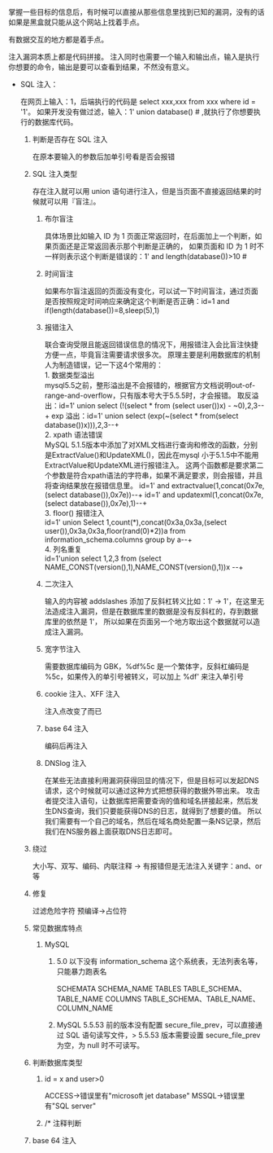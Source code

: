 掌握一些目标的信息后，有时候可以直接从那些信息里找到已知的漏洞，没有的话如果是黑盒就只能从这个网站上找着手点。

有数据交互的地方都是着手点。

注入漏洞本质上都是代码拼接。
注入同时也需要一个输入和输出点，输入是执行你想要的命令，输出是要可以查看到结果，不然没有意义。

- SQL 注入： 

    在网页上输入：1，后端执行的代码是 select xxx,xxx from xxx where id = '1'。
    如果开发没有做过滤，输入：1' union database() # ,就执行了你想要执行的数据库代码。  
    
    1. 判断是否存在 SQL 注入  

        在原本要输入的参数后加单引号看是否会报错

    2. SQL 注入类型  
    
        存在注入就可以用 union 语句进行注入，但是当页面不直接返回结果的时候就可以用『盲注』。  
        
        1. 布尔盲注  

            具体场景比如输入 ID 为 1 页面正常返回时，在后面加上一个判断，如果页面还是正常返回表示那个判断是正确的，
            如果页面和 ID 为 1 时不一样则表示这个判断是错误的：1' and length(database())>10 #  
            
        2. 时间盲注  

            如果布尔盲注返回的页面没有变化，可以试一下时间盲注，通过页面是否按照规定时间响应来确定这个判断是否正确：id=1 and if(length(database())=8,sleep(5),1)  
            
        3. 报错注入  
        
            联合查询受限且能返回错误信息的情况下，用报错注入会比盲注快捷方便一点，毕竟盲注需要请求很多次。
            原理主要是利用数据库的机制人为制造错误，记一下这4个常用的：  
                1. 数据类型溢出    
                    mysql5.5之前，整形溢出是不会报错的，根据官方文档说明out-of-range-and-overflow，只有版本号大于5.5.5时，才会报错。
                    取反溢出：id=1' union select (!(select * from (select user())x) - ~0),2,3--+
                    exp 溢出：id=1' union select (exp(~(select * from(select database())x))),2,3--+  
                2. xpath 语法错误  
                    MySQL 5.1.5版本中添加了对XML文档进行查询和修改的函数，分别是ExtractValue()和UpdateXML()，因此在mysql 小于5.1.5中不能用ExtractValue和UpdateXML进行报错注入。
                    这两个函数都是要求第二个参数是符合xpath语法的字符串，如果不满足要求，则会报错，并且将查询结果放在报错信息里。
                    id=1' and extractvalue(1,concat(0x7e,(select database()),0x7e))--+
                    id=1' and updatexml(1,concat(0x7e,(select database()),0x7e),1)--+  
                3. floor() 报错注入  
                    id=1' union Select 1,count(*),concat(0x3a,0x3a,(select user()),0x3a,0x3a,floor(rand(0)*2))a from information_schema.columns group by a--+  
                4. 列名重复  
                    id=1'union select 1,2,3 from (select NAME_CONST(version(),1),NAME_CONST(version(),1))x --+  
                    
        4. 二次注入  
        
            输入的内容被 addslashes 添加了反斜杠转义比如：1' -> 1\'，在这里无法造成注入漏洞，但是在数据库里的数据是没有反斜杠的，存到数据库里的依然是 1'，
            所以如果在页面另一个地方取出这个数据就可以造成注入漏洞。  
            
        5. 宽字节注入  
        
            需要数据库编码为 GBK，%df%5c 是一个繁体字，反斜杠编码是 %5c，如果传入的单引号被转义，可以加上 %df' 来注入单引号  
            
        6. cookie 注入、XFF 注入  
        
            注入点改变了而已  
            
        7. base 64 注入  
        
            编码后再注入  
            
        8. DNSlog 注入  
        
    	    在某些无法直接利用漏洞获得回显的情况下，但是目标可以发起DNS请求，这个时候就可以通过这种方式把想获得的数据外带出来。
	        攻击者提交注入语句，让数据库把需要查询的值和域名拼接起来，然后发生DNS查询，我们只要能获得DNS的日志，就得到了想要的值。
	        所以我们需要有一个自己的域名，然后在域名商处配置一条NS记录，然后我们在NS服务器上面获取DNS日志即可。
	
    3. 绕过  
    
        大小写、双写、编码、内联注释 -> 有报错但是无法注入关键字：and、or 等
    
    4. 修复  
    
	    过滤危险字符
	    预编译->占位符
                
    5. 常见数据库特点  
    
        1. MySQL  
        
            1. 5.0 以下没有 information_schema 这个系统表，无法列表名等，只能暴力跑表名  
            
                SCHEMATA
		 		    SCHEMA_NAME
		 	    TABLES
		 		    TABLE_SCHEMA、TABLE_NAME
		 	    COLUMNS
		 		    TABLE_SCHEMA、TABLE_NAME、COLUMN_NAME  
                
            2. MySQL 5.5.53 前的版本没有配置 secure_file_prev，可以直接通过 SQL 语句读写文件，> 5.5.53 版本需要设置 secure_file_prev 为空，为 null 时不可读写。
	
    6. 判断数据库类型  
    
        1. id = x and user>0  
        
            ACCESS->错误里有"microsoft jet database"
            MSSQL->错误里有"SQL server"  
            
        2. /* 注释判断
	
    7. base 64 注入
    	
